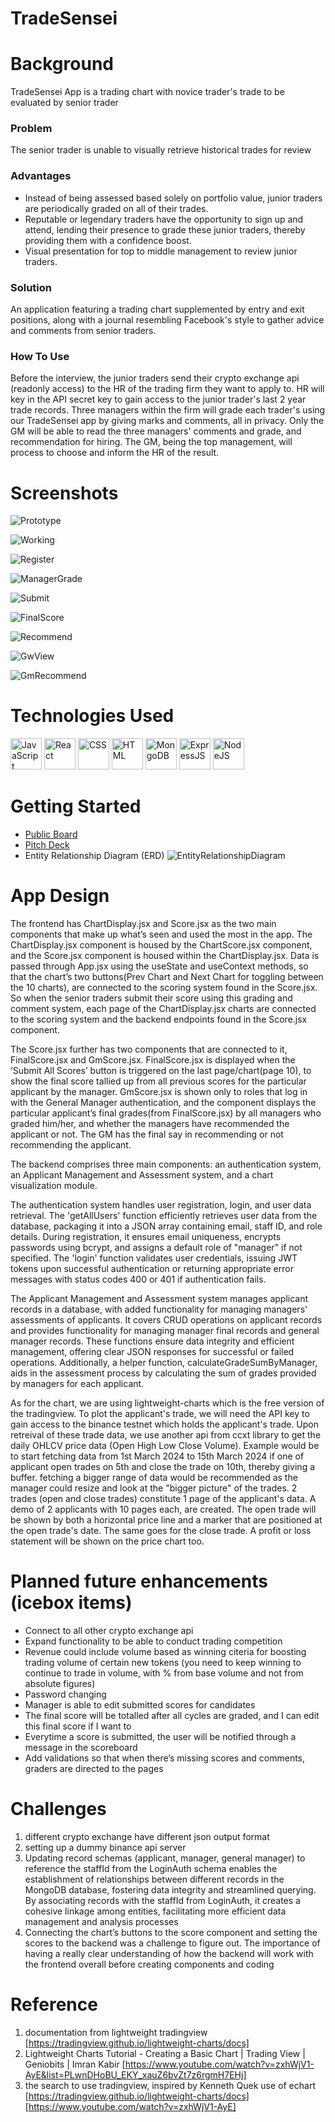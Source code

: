 # TradeSensei
# Background
TradeSensei App is a trading chart with novice trader's trade to be evaluated by senior trader

### Problem 
The senior trader is unable to visually retrieve historical trades for review

### Advantages
- Instead of being assessed based solely on portfolio value, junior traders are periodically graded on all of their trades.
- Reputable or legendary traders have the opportunity to sign up and attend, lending their presence to grade these junior traders, thereby providing them with a confidence boost.
- Visual presentation for top to middle management to review junior traders.

### Solution
An application featuring a trading chart supplemented by entry and exit positions, along with a journal resembling Facebook's style to gather advice and comments from senior traders.

### How To Use
Before the interview, the junior traders send their crypto exchange api (readonly access) to the HR of the trading firm they want to apply to.
HR will key in the API secret key to gain access to the junior trader's last 2 year trade records.  Three managers within the firm will grade each trader's using our TradeSensei app by giving marks and comments, all in privacy.  Only the GM will be able to read the three managers' comments and grade, and recommendation for hiring.  The GM, being the top management, will process to choose and inform the HR of the result.

# Screenshots
![Prototype](https://github.com/fir3buster/TradeSensei/blob/main/img/prototype1.png?raw=true)

![Working](https://github.com/fir3buster/TradeSensei/blob/main/img/pre-presentation1.png?raw=true)

![Register](https://github.com/fir3buster/TradeSensei/blob/main/img/1_register.png?raw=true)

![ManagerGrade](https://github.com/fir3buster/TradeSensei/blob/main/img/2_managergrade.png?raw=true)

![Submit](https://github.com/fir3buster/TradeSensei/blob/main/img/3_submit.png?raw=true)

![FinalScore](https://github.com/fir3buster/TradeSensei/blob/main/img/4_finalscore.png?raw=true)

![Recommend](https://github.com/fir3buster/TradeSensei/blob/main/img/5_recommend.png?raw=true)

![GwView](https://github.com/fir3buster/TradeSensei/blob/main/img/6_gmview.png?raw=true)

![GmRecommend](https://github.com/fir3buster/TradeSensei/blob/main/img/7_gmrecommend.png?raw=true)

<!-- # Start Program Now!
[online](vercel app) -->

# Technologies Used
<div>
    <img src="./img/javascript.png" alt="JavaScript" width="50" height="50">
    <img src="./img/react.png" alt="React" width="50" height="50">
    <img src="./img/css.png" alt="CSS" width="50" height="50">
    <img src="./img/html.png" alt="HTML" width="50" height="50">
    <img src="./img/mongoDB.png" alt="MongoDB" width="50" height="50">
    <img src="./img/expressjs.png" alt="ExpressJS" width="50" height="50">
    <img src="./img/nodejs.png" alt="NodeJS" width="50" height="50">
</div>

# Getting Started
- [Public Board](https://junxiulow.atlassian.net/jira/software/projects/TRD/boards/3)
- [Pitch Deck](https://docs.google.com/presentation/d/1JP4o74ilLmReu8Bxw2ohCwJlNCng1KS2KDnuBZUAibM/edit#slide=id.g26c376b6b4e_1_54)
- Entity Relationship Diagram (ERD)
![EntityRelationshipDiagram](https://github.com/fir3buster/TradeSensei/blob/main/img/ERD.png?raw=true)

# App Design

The frontend has ChartDisplay.jsx and Score.jsx as the two main components that make up what’s seen and used the most in the app. The ChartDisplay.jsx component is housed by the ChartScore.jsx component, and the Score.jsx component is housed within the ChartDisplay.jsx. Data is passed through App.jsx using the useState and useContext methods, so that the chart’s two buttons(Prev Chart and Next Chart for toggling between the 10 charts), are connected to the scoring system found in the Score.jsx. So when the senior traders submit their score using this grading and comment system, each page of the ChartDisplay.jsx charts are connected to the scoring system and the backend endpoints found in the Score.jsx component.

The Score.jsx further has two components that are connected to it, FinalScore.jsx and GmScore.jsx. FinalScore.jsx is displayed when the ‘Submit All Scores’ button is triggered on the last page/chart(page 10), to show the final score tallied up from all previous scores for the particular applicant by the manager. GmScore.jsx is shown only to roles that log in with the General Manager authentication, and the component displays the particular applicant’s final grades(from FinalScore.jsx) by all managers who graded him/her, and whether the managers have recommended the applicant or not. The GM has the final say in recommending or not recommending the applicant. 

The backend comprises three main components: an authentication system, an Applicant Management and Assessment system, and a chart visualization module.

The authentication system handles user registration, login, and user data retrieval. The 'getAllUsers' function efficiently retrieves user data from the database, packaging it into a JSON array containing email, staff ID, and role details. During registration, it ensures email uniqueness, encrypts passwords using bcrypt, and assigns a default role of "manager" if not specified. The 'login' function validates user credentials, issuing JWT tokens upon successful authentication or returning appropriate error messages with status codes 400 or 401 if authentication fails.

The Applicant Management and Assessment system manages applicant records in a database, with added functionality for managing managers' assessments of applicants. It covers CRUD operations on applicant records and provides functionality for managing manager final records and general manager records. These functions ensure data integrity and efficient management, offering clear JSON responses for successful or failed operations. Additionally, a helper function, calculateGradeSumByManager, aids in the assessment process by calculating the sum of grades provided by managers for each applicant.

As for the chart, we are using lightweight-charts which is the free version of the tradingview.  To plot the applicant's trade, we will need the API key to gain access to the binance testnet which holds the applicant's trade.  Upon retreival of these trade data, we use another api from ccxt library to get the daily OHLCV price data (Open High Low Close Volume).  Example would be to start fetching data from 1st March 2024 to 15th March 2024 if one of applicant open trades on 5th and close the trade on 10th, thereby giving a buffer.  fetching a bigger range of data would be recommended as the manager could resize and look at the "bigger picture" of the trades.  2 trades (open and close trades) constitute 1 page of the applicant's data.  A demo of 2 applicants with 10 pages each, are created.  The open trade will be shown by both a horizontal price line and a marker that are positioned at the open trade's date.  The same goes for the close trade.  A profit or loss statement will be shown on the price chart too.

# Planned future enhancements (icebox items)
- Connect to all other crypto exchange api
- Expand functionality to be able to conduct trading competition
- Revenue could include volume based as winning citeria for boosting trading volume of certain new tokens (you need to keep winning to continue to trade in volume, with % from base volume and not from absolute figures)
- Password changing
- Manager is able to edit submitted scores for candidates
- The final score will be totalled after all cycles are graded, and I can edit this final score if I want to
- Everytime a score is submitted, the user will be notified through a message in the scoreboard
- Add validations so that when there’s missing scores and comments, graders are directed to the pages


# Challenges
1) different crypto exchange have different json output format
2) setting up a dummy binance api server
3) Updating record schemas (applicant, manager, general manager) to reference the staffId from the LoginAuth schema enables the establishment of relationships between different records in the MongoDB database, fostering data integrity and streamlined querying. By associating records with the staffId from LoginAuth, it creates a cohesive linkage among entities, facilitating more efficient data management and analysis processes
4) Connecting the chart’s buttons to the score component and setting the scores to the backend was a challenge to figure out. The importance of having a really clear understanding of how the backend will work with the frontend overall before creating components and coding


# Reference
1) documentation from lightweight tradingview [https://tradingview.github.io/lightweight-charts/docs]
2) Lightweight Charts Tutorial - Creating a Basic Chart | Trading View | Geniobits | Imran Kabir [https://www.youtube.com/watch?v=zxhWjV1-AyE&list=PLwnDHoBU_EKY_xauZ6bvZt7z6rgmH7EHj]
3) the search to use tradingview, inspired by Kenneth Quek use of echart
[https://tradingview.github.io/lightweight-charts/docs]
[https://www.youtube.com/watch?v=zxhWjV1-AyE]


